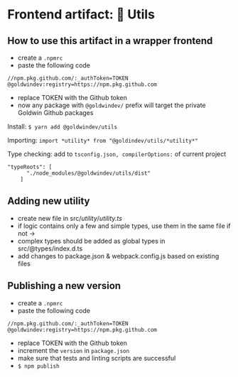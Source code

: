 # Frontend artifact: 🎒 Utils

## How to use this artifact in a wrapper frontend
- create a `.npmrc`
- paste the following code
```
//npm.pkg.github.com/:_authToken=TOKEN
@goldwindev:registry=https://npm.pkg.github.com
```
- replace TOKEN with the Github token
- now any package with `@goldwindev/` prefix will target the private Goldwin Github packages

Install: `$ yarn add @goldwindev/utils`

Importing: ` import *utility* from "@goldindev/utils/*utility*" `

Type checking: add to  `tsconfig.json, compilerOptions:` of current project

```
"typeRoots": [
      "./node_modules/@goldwindev/utils/dist"
    ]
```
## Adding new utility

- create new file in src/*utility*/*utility.ts*
- if logic contains only a few and simple types, use them in the same file if not ->
- complex types should be added as global types in src/@types/index.d.ts
- add changes to package.json & webpack.config.js based on existing files

## Publishing a new version
- create a `.npmrc`
- paste the following code
```
//npm.pkg.github.com/:_authToken=TOKEN
@goldwindev:registry=https://npm.pkg.github.com
```
- replace TOKEN with the Github token
- increment the `version` in `package.json`
- make sure that tests and linting scripts are successful
- `$ npm publish`
